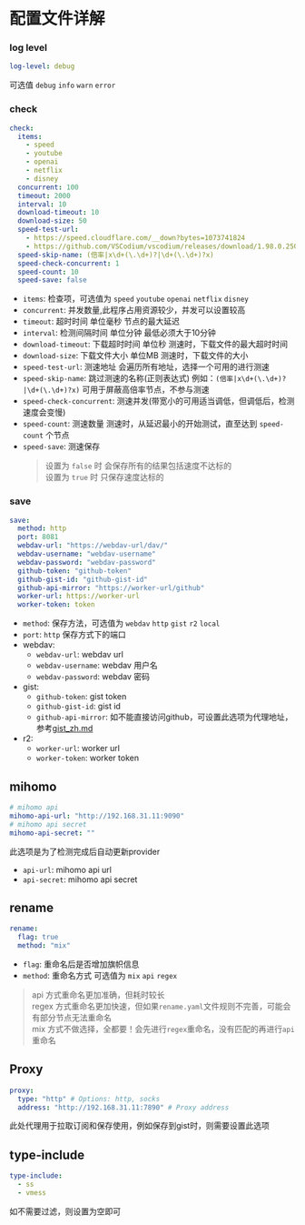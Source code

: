 # 配置文件详解

### log level

```yaml
log-level: debug
```

可选值 `debug` `info` `warn` `error` 

### check

```yaml
check:
  items:
    - speed
    - youtube
    - openai
    - netflix
    - disney
  concurrent: 100
  timeout: 2000
  interval: 10
  download-timeout: 10
  download-size: 50
  speed-test-url: 
    - https://speed.cloudflare.com/__down?bytes=1073741824
    - https://github.com/VSCodium/vscodium/releases/download/1.98.0.25067/codium-1.98.0.25067-el9.aarch64.rpm
  speed-skip-name: (倍率|x\d+(\.\d+)?|\d+(\.\d+)?x)
  speed-check-concurrent: 1
  speed-count: 10
  speed-save: false
```


- `items`: 检查项，可选值为 `speed` `youtube` `openai` `netflix` `disney`
- `concurrent`: 并发数量,此程序占用资源较少，并发可以设置较高
- `timeout`: 超时时间 单位毫秒 节点的最大延迟
- `interval`: 检测间隔时间 单位分钟 最低必须大于10分钟
- `download-timeout`: 下载超时时间 单位秒 测速时，下载文件的最大超时时间
- `download-size`: 下载文件大小 单位MB 测速时，下载文件的大小
- `speed-test-url`: 测速地址 会遍历所有地址，选择一个可用的进行测速
- `speed-skip-name`: 跳过测速的名称(正则表达式) 例如：`(倍率|x\d+(\.\d+)?|\d+(\.\d+)?x)` 可用于屏蔽高倍率节点，不参与测速
- `speed-check-concurrent`: 测速并发(带宽小的可用适当调低，但调低后，检测速度会变慢)
- `speed-count`: 测速数量 测速时，从延迟最小的开始测试，直至达到 `speed-count` 个节点
- `speed-save`: 测速保存
  > 设置为 `false` 时 会保存所有的结果包括速度不达标的  
  > 设置为 `true` 时 只保存速度达标的

### save

```yaml
save:
  method: http
  port: 8081
  webdav-url: "https://webdav-url/dav/"
  webdav-username: "webdav-username"
  webdav-password: "webdav-password"
  github-token: "github-token"
  github-gist-id: "github-gist-id"
  github-api-mirror: "https://worker-url/github"
  worker-url: https://worker-url
  worker-token: token 
```

- `method`: 保存方法，可选值为 `webdav` `http` `gist` `r2` `local`
- `port`: `http` 保存方式下的端口
- webdav:
    - `webdav-url`: webdav url
    - `webdav-username`: webdav 用户名
    - `webdav-password`: webdav 密码
- gist:
  - `github-token`: gist token
  - `github-gist-id`: gist id
  - `github-api-mirror`: 如不能直接访问github，可设置此选项为代理地址，参考[gist_zh.md](./gist_zh.md)
- r2:
  - `worker-url`: worker url
  - `worker-token`: worker token
## mihomo

```yaml
# mihomo api
mihomo-api-url: "http://192.168.31.11:9090"
# mihomo api secret
mihomo-api-secret: ""
```
此选项是为了检测完成后自动更新provider

- `api-url`: mihomo api url
- `api-secret`: mihomo api secret

## rename

```yaml
rename:
  flag: true
  method: "mix"
```

- `flag`: 重命名后是否增加旗帜信息
- `method`: 重命名方式 可选值为 `mix` `api` `regex`

> api 方式重命名更加准确，但耗时较长  
> regex 方式重命名更加快速，但如果`rename.yaml`文件规则不完善，可能会有部分节点无法重命名  
> mix 方式不做选择，全都要！会先进行`regex`重命名，没有匹配的再进行`api`重命名

## Proxy

```yaml
proxy:
  type: "http" # Options: http, socks
  address: "http://192.168.31.11:7890" # Proxy address
```
此处代理用于拉取订阅和保存使用，例如保存到gist时，则需要设置此选项

## type-include

```yaml
type-include:
  - ss
  - vmess
```
如不需要过滤，则设置为空即可